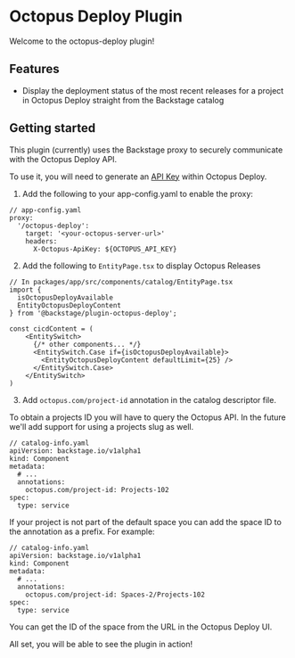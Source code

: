 # Octopus Deploy Plugin

Welcome to the octopus-deploy plugin!

## Features

- Display the deployment status of the most recent releases for a project in Octopus Deploy straight from the Backstage catalog

## Getting started

This plugin (currently) uses the Backstage proxy to securely communicate with the Octopus Deploy API.

To use it, you will need to generate an [API Key](https://octopus.com/docs/octopus-rest-api/how-to-create-an-api-key) within Octopus Deploy.

1. Add the following to your app-config.yaml to enable the proxy:

```
// app-config.yaml
proxy:
  '/octopus-deploy':
    target: '<your-octopus-server-url>'
    headers:
      X-Octopus-ApiKey: ${OCTOPUS_API_KEY}
```

2. Add the following to `EntityPage.tsx` to display Octopus Releases

```
// In packages/app/src/components/catalog/EntityPage.tsx
import {
  isOctopusDeployAvailable
  EntityOctopusDeployContent
} from '@backstage/plugin-octopus-deploy';

const cicdContent = (
    <EntitySwitch>
      {/* other components... */}
      <EntitySwitch.Case if={isOctopusDeployAvailable}>
        <EntityOctopusDeployContent defaultLimit={25} />
      </EntitySwitch.Case>
    </EntitySwitch>
)
```

3. Add `octopus.com/project-id` annotation in the catalog descriptor file.

To obtain a projects ID you will have to query the Octopus API. In the future we'll add support for using a projects slug as well.

```
// catalog-info.yaml
apiVersion: backstage.io/v1alpha1
kind: Component
metadata:
  # ...
  annotations:
    octopus.com/project-id: Projects-102
spec:
  type: service
```

If your project is not part of the default space you can add the space ID to the annotation as a prefix. For example:

```
// catalog-info.yaml
apiVersion: backstage.io/v1alpha1
kind: Component
metadata:
  # ...
  annotations:
    octopus.com/project-id: Spaces-2/Projects-102
spec:
  type: service
```

You can get the ID of the space from the URL in the Octopus Deploy UI.

All set, you will be able to see the plugin in action!

